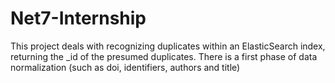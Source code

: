 # Net7-Internship
This project deals with recognizing duplicates within an ElasticSearch index, returning the _id of the presumed duplicates. There is a first phase of data normalization (such as doi, identifiers, authors and title)
